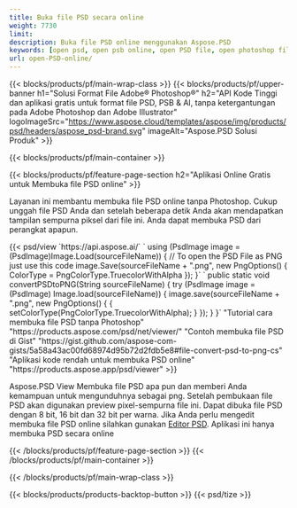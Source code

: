 ```yaml
---
title: Buka file PSD secara online
weight: 7730
limit: 
description: Buka file PSD online menggunakan Aspose.PSD
keywords: [open psd, open psb online, open PSD file, open photoshop file, preview psd]
url: open-PSD-online/
---
```


{{< blocks/products/pf/main-wrap-class >}}
{{< blocks/products/pf/upper-banner h1="Solusi Format File Adobe® Photoshop®" h2="API Kode Tinggi dan aplikasi gratis untuk format file PSD, PSB & AI, tanpa ketergantungan pada Adobe Photoshop dan Adobe Illustrator" logoImageSrc="https://www.aspose.cloud/templates/aspose/img/products/psd/headers/aspose_psd-brand.svg" imageAlt="Aspose.PSD Solusi Produk" >}}

{{< blocks/products/pf/main-container >}}

{{< blocks/products/pf/feature-page-section h2="Aplikasi Online Gratis untuk Membuka file PSD online" >}}
<p>Layanan ini membantu membuka file PSD online tanpa Photoshop. Cukup unggah file PSD Anda dan setelah beberapa detik Anda akan mendapatkan tampilan sempurna piksel dari file ini. Anda dapat membuka PSD dari perangkat apapun.</p>
{{< psd/view `https://api.aspose.ai/` 
`    using (PsdImage image = (PsdImage)Image.Load(sourceFileName))
    {
	    // To open the PSD File as PNG just use this code
        image.Save(sourceFileName + ".png",  new PngOptions() {  ColorType = PngColorType.TruecolorWithAlpha });
    }` 
`    public static void convertPSDtoPNG(String sourceFileName) {
    try (PsdImage image = (PsdImage) Image.load(sourceFileName)) {
        image.save(sourceFileName + ".png", new PngOptions() {
        {
            setColorType(PngColorType.TruecolorWithAlpha);
        }
    });
    }
    }` 
"Tutorial cara membuka file PSD tanpa Photoshop" "https://products.aspose.com/psd/net/viewer/" 
"Contoh membuka file PSD di Gist" "https://gist.github.com/aspose-com-gists/5a58a43ac00fd68974d95b72d2fdb5e8#file-convert-psd-to-png-cs" 
"Aplikasi kode rendah untuk membuka PSD online" "https://products.aspose.app/psd/viewer" >}}
<p>Aspose.PSD View Membuka file PSD apa pun dan memberi Anda kemampuan untuk mengunduhnya sebagai png. Setelah pembukaan file PSD akan digunakan preview pixel-sempurna file ini. Dapat dibuka file PSD dengan 8 bit, 16 bit dan 32 bit per warna. Jika Anda perlu mengedit membuka file PSD online silahkan gunakan <a href="https://products.aspose.app/psd/editor">Editor PSD</a>. Aplikasi ini hanya membuka PSD secara online</p>
{{< /blocks/products/pf/feature-page-section >}}
{{< /blocks/products/pf/main-container >}}


{{< /blocks/products/pf/main-wrap-class >}}

{{< blocks/products/products-backtop-button >}}
{{< psd/tize >}}
